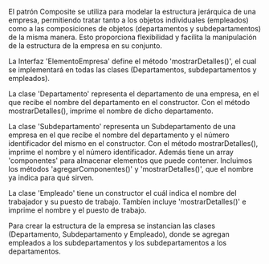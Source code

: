 El patrón Composite se utiliza para modelar la estructura jerárquica de una empresa, permitiendo tratar tanto a los objetos individuales (empleados) como a las composiciones de objetos (departamentos y subdepartamentos) de la misma manera. Esto proporciona flexibilidad y facilita la manipulación de la estructura de la empresa en su conjunto.


La Interfaz 'ElementoEmpresa' define el método 'mostrarDetalles()', el cual se implementará en todas las clases (Departamentos, subdepartamentos y empleados).

La clase 'Departamento' representa el departamento de una empresa, en el que recibe el nombre del departamento en el constructor. Con el método mostrarDetalles(), imprime el nombre de dicho departamento.

La clase 'Subdepartamento' representa un Subdepartamento de una empresa en el que recibe el nombre del departamento y el número identificador del mismo en el constructor. Con el método mostrarDetalles(), imprime el nombre y el número identificador. Además tiene un array 'componentes' para almacenar elementos que puede contener. Incluimos los métodos 'agregarComponentes()' y 'mostrarDetalles()', que el nombre ya indica para qué sirven.

La clase 'Empleado' tiene un constructor el cuál indica el nombre del trabajador y su puesto de trabajo. Tambíen incluye 'mostrarDetalles()' e imprime el nombre y el puesto de trabajo.

Para crear la estructura de la empresa se instancian las clases (Departamento, Subdepartamento y Empleado), donde se agregan empleados a los subdepartamentos y los subdepartamentos a los departamentos.

